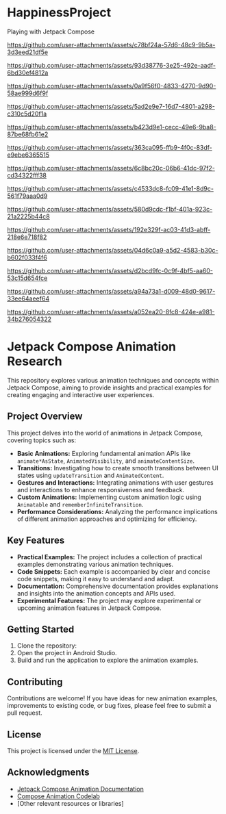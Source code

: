 # HappinessProject
Playing with Jetpack Compose


https://github.com/user-attachments/assets/c78bf24a-57d6-48c9-9b5a-3d3eed21df5e



https://github.com/user-attachments/assets/93d38776-3e25-492e-aadf-6bd30ef4812a



https://github.com/user-attachments/assets/0a9f56f0-4833-4270-9d90-58ae999d6f9f



https://github.com/user-attachments/assets/5ad2e9e7-16d7-4801-a298-c310c5d20f1a



https://github.com/user-attachments/assets/b423d9e1-cecc-49e6-9ba8-87be68fb61e2



https://github.com/user-attachments/assets/363ca095-ffb9-4f0c-83df-e9ebe6365515



https://github.com/user-attachments/assets/6c8bc20c-06b6-41dc-97f2-cd34322fff38



https://github.com/user-attachments/assets/c4533dc8-fc09-41e1-8d9c-561f79aaa0d9



https://github.com/user-attachments/assets/580d9cdc-f1bf-401a-923c-21a2225b44c8



https://github.com/user-attachments/assets/192e329f-ac03-41d3-abff-218e6e718f82



https://github.com/user-attachments/assets/04d6c0a9-a5d2-4583-b30c-b602f033f4f6



https://github.com/user-attachments/assets/d2bcd9fc-0c9f-4bf5-aa60-53c15d654fce



https://github.com/user-attachments/assets/a94a73a1-d009-48d0-9617-33ee64aeef64



https://github.com/user-attachments/assets/a052ea20-8fc8-424e-a981-34b276054322





# Jetpack Compose Animation Research

This repository explores various animation techniques and concepts within Jetpack Compose, aiming to provide insights and practical examples for creating engaging and interactive user experiences.

## Project Overview

This project delves into the world of animations in Jetpack Compose, covering topics such as:

* **Basic Animations:** Exploring fundamental animation APIs like `animate*AsState`, `AnimatedVisibility`, and `animateContentSize`.
* **Transitions:** Investigating how to create smooth transitions between UI states using `updateTransition` and `AnimatedContent`.
* **Gestures and Interactions:** Integrating animations with user gestures and interactions to enhance responsiveness and feedback.
* **Custom Animations:** Implementing custom animation logic using `Animatable` and `rememberInfiniteTransition`.
* **Performance Considerations:** Analyzing the performance implications of different animation approaches and optimizing for efficiency.

## Key Features

* **Practical Examples:** The project includes a collection of practical examples demonstrating various animation techniques.
* **Code Snippets:** Each example is accompanied by clear and concise code snippets, making it easy to understand and adapt.
* **Documentation:** Comprehensive documentation provides explanations and insights into the animation concepts and APIs used.
* **Experimental Features:** The project may explore experimental or upcoming animation features in Jetpack Compose.

## Getting Started

1. Clone the repository:
2. Open the project in Android Studio.
3. Build and run the application to explore the animation examples.

## Contributing

Contributions are welcome! If you have ideas for new animation examples, improvements to existing code, or bug fixes, please feel free to submit a pull request.

## License

This project is licensed under the [MIT License](LICENSE).

## Acknowledgments

* [Jetpack Compose Animation Documentation](https://developer.android.com/jetpack/compose/animation)
* [Compose Animation Codelab](https://developer.android.com/codelabs/jetpack-compose-animation)
* [Other relevant resources or libraries]


